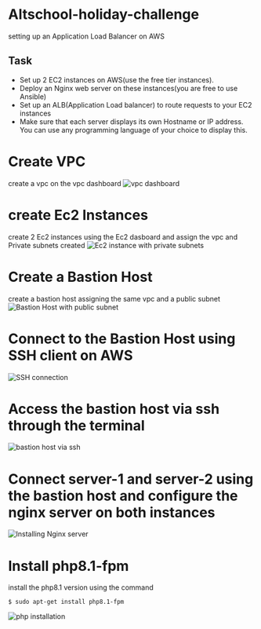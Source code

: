 # Altschool-holiday-challenge
setting up an Application Load Balancer on AWS

## Task
* Set up 2 EC2 instances on AWS(use the free tier instances).
* Deploy an Nginx web server on these instances(you are free to use Ansible)
* Set up an ALB(Application Load balancer) to route requests to your EC2 instances
* Make sure that each server displays its own Hostname or IP address. You can use any programming language of your choice to display this.

# Create VPC
create a vpc on the vpc dashboard
![vpc dashboard](https://user-images.githubusercontent.com/102290896/211640476-4ca2c57e-1300-4d71-ad40-c456efd874d0.jpeg)

# create Ec2 Instances 
create 2 Ec2 instances using the Ec2 dasboard and assign the vpc and Private subnets created
![Ec2 instance with private subnets](https://user-images.githubusercontent.com/102290896/211649698-71b9ec8a-e9c8-4afc-a7ea-da5dfe0a7d2e.jpeg)

# Create a Bastion Host
create a bastion host assigning the same vpc and a public subnet
![Bastion Host with public subnet](https://user-images.githubusercontent.com/102290896/211650841-6d58db64-3e34-4fb8-b089-59d5ffd708ce.jpeg)

# Connect to the Bastion Host using SSH client on AWS 
 ![SSH connection](https://user-images.githubusercontent.com/102290896/211656035-e269244a-dc82-4af0-b764-d5193107786f.jpeg)


# Access the bastion host via ssh through the terminal
![bastion host via ssh](https://user-images.githubusercontent.com/102290896/211657760-19ad7040-eef4-41c8-8576-896f1beb40d9.png)

# Connect server-1 and server-2 using the bastion host and configure the nginx server on both instances 
![Installing Nginx server](https://user-images.githubusercontent.com/102290896/211659239-3a63deec-a31f-4e1d-8c88-4fee92454585.png)

# Install php8.1-fpm 
install the php8.1 version using the command 

`$ sudo apt-get install php8.1-fpm `

![php installation](https://user-images.githubusercontent.com/102290896/211660529-53ad42fa-7096-438c-b172-b810c049a2d6.png)








